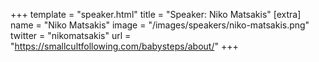 +++
template = "speaker.html"
title = "Speaker: Niko Matsakis"
[extra]
  name = "Niko Matsakis"
  image = "/images/speakers/niko-matsakis.png"
  twitter = "nikomatsakis"
  url = "https://smallcultfollowing.com/babysteps/about/"
+++
